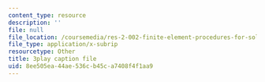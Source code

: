 ```yaml
---
content_type: resource
description: ''
file: null
file_location: /coursemedia/res-2-002-finite-element-procedures-for-solids-and-structures-spring-2010/8ee505ea44ae536cb45ca7408f4f1aa9_ChYAqW_MnW0.vtt
file_type: application/x-subrip
resourcetype: Other
title: 3play caption file
uid: 8ee505ea-44ae-536c-b45c-a7408f4f1aa9
---
```

